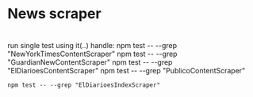 # News scraper
# 




run single test using it(..) handle:
    npm test -- --grep "NewYorkTimesContentScraper"
    npm test -- --grep "GuardianNewContentScraper"
    npm test -- --grep "ElDiarioesContentScraper"
    npm test -- --grep "PublicoContentScraper"


    npm test -- --grep "ElDiarioesIndexScraper"